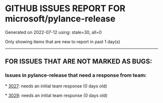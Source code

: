 
# GITHUB ISSUES REPORT FOR microsoft/pylance-release


Generated on 2022-07-12 using: stale=30, all=0


Only showing items that are new to report in past 1 day(s)


---

## FOR ISSUES THAT ARE NOT MARKED AS BUGS:


### Issues in pylance-release that need a response from team:


\* [3027](https://github.com/microsoft/pylance-release/issues/3027 "[Bug] Duplicated suggestions, typehints, docs etc."): needs an initial team response (0 days old)

\* [3029](https://github.com/microsoft/pylance-release/issues/3029 "pandas apply: Expression of type &quot;Series[Unknown]&quot; cannot be assigned to return type &quot;DataFrame&quot;"): needs an initial team response (0 days old)

